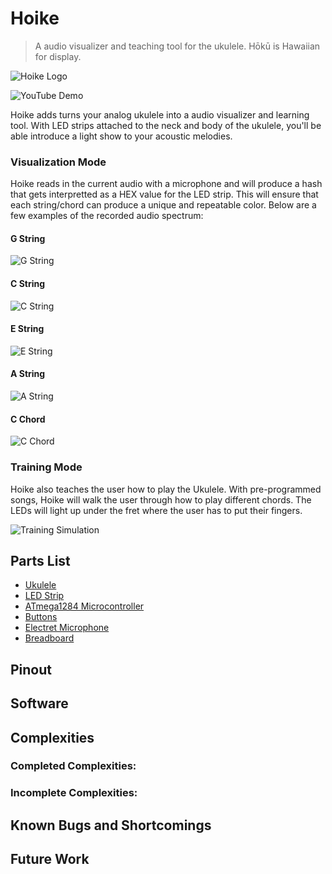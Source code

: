 # Hoike
> A audio visualizer and teaching tool for the ukulele. Hōkū is Hawaiian for display.

![Hoike Logo](https://imgur.com/ZAtH7ig.png)

![YouTube Demo](#)

Hoike adds turns your analog ukulele into a audio visualizer and learning tool. With LED strips attached to the neck and
body of the ukulele, you'll be able introduce a light show to your acoustic melodies.

### Visualization Mode

Hoike reads in the current audio with a microphone and will produce a hash that gets interpretted as a HEX value for the LED strip. This will ensure that each string/chord can produce a unique and repeatable color. Below are a few examples of the recorded audio spectrum:

#### G String
![G String](https://i.imgur.com/rGY9TQ0.jpg)

#### C String
![C String](https://imgur.com/opUocq5.jpg)

#### E String
![E String](https://imgur.com/sHS8DIM.jpg)

#### A String
![A String](https://imgur.com/EISc07D.jpg)

#### C Chord
![C Chord](https://imgur.com/UPGMNuJ.jpg)

### Training Mode

Hoike also teaches the user how to play the Ukulele. With pre-programmed songs, Hoike will walk the user through how to play different chords. The LEDs will light up under the fret where the user has to put their fingers.

![Training Simulation](https://imgur.com/3pOsYPl.gif)

## Parts List
* [Ukulele](https://www.amazon.com/gp/product/B00TUMK0CM/ref=oh_aui_detailpage_o03_s00?ie=UTF8&psc=1)
* [LED Strip](https://www.adafruit.com/product/1138)
* [ATmega1284 Microcontroller](http://www.microchip.com/wwwproducts/en/ATmega1284)
* [Buttons](https://www.adafruit.com/product/1010)
* [Electret Microphone](https://www.adafruit.com/product/1713)
* [Breadboard](https://www.adafruit.com/product/65)

## Pinout

## Software

## Complexities

### Completed Complexities:

### Incomplete Complexities:

## Known Bugs and Shortcomings

## Future Work

